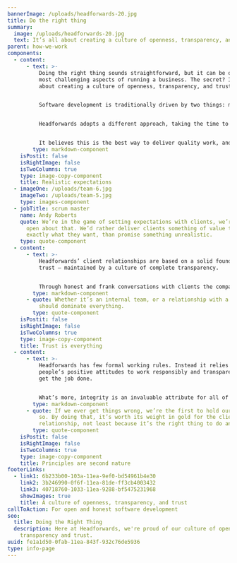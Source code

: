 ```yaml
---
bannerImage: /uploads/headforwards-20.jpg
title: Do the right thing
summary:
  image: /uploads/headforwards-20.jpg
  text: It’s all about creating a culture of openness, transparency, and trust
parent: how-we-work
components:
  - content:
      - text: >-
          Doing the right thing sounds straightforward, but it can be one of the
          most challenging aspects of running a business. The secret? It’s all
          about creating a culture of openness, transparency, and trust.  


          Software development is traditionally driven by two things: money and deadlines, but racing to meet deadlines can cause big problems with quality and delivery.  


          Headforwards adopts a different approach, taking the time to understand a client’s vision, focusing on what’s achievable, and prioritising the work in line with Agile principles.


          It believes this is the best way to deliver quality work, and its clients think so too.
        type: markdown-component
    isPostit: false
    isRightImage: false
    isTwoColumns: true
    type: image-copy-component
    title: Realistic expectations
  - imageOne: /uploads/team-6.jpg
    imageTwo: /uploads/team-5.jpg
    type: images-component
  - jobTitle: scrum master
    name: Andy Roberts
    quote: We’re in the game of setting expectations with clients, we’re completely
      open about that. We’d rather deliver clients something of value that does
      exactly what they want, than promise something unrealistic.
    type: quote-component
  - content:
      - text: >-
          Headforwards’ client relationships are based on a solid foundation of
          trust – maintained by a culture of complete transparency. 


          Through honest and frank conversations with clients the company is able to build stronger relationships, and work to its full potential – which means a better end product and happier customers.
        type: markdown-component
      - quote: Whether it’s an internal team, or a relationship with a client, trust
          should dominate everything.
        type: quote-component
    isPostit: false
    isRightImage: false
    isTwoColumns: true
    type: image-copy-component
    title: Trust is everything
  - content:
      - text: >-
          Headforwards has few formal working rules. Instead it relies on
          people’s positive attitudes to work responsibly and transparently to
          get the job done. 


          What’s more, integrity is an invaluable attribute for all of its people – something the company prides itself in fostering.
        type: markdown-component
      - quote: If we ever get things wrong, we’re the first to hold our hands up and say
          so. By doing that, it’s worth its weight in gold for the client
          relationship, not least because it’s the right thing to do anyway.
        type: quote-component
    isPostit: false
    isRightImage: false
    isTwoColumns: true
    type: image-copy-component
    title: Principles are second nature
footerLinks:
  - link1: 6b233b00-103a-11ea-9ef0-bd54961b4e30
    link2: 3b246990-0f6f-11ea-81de-ff3cb4003432
    link3: 40718760-1033-11ea-9288-bf5475231968
    showImages: true
    title: A culture of openness, transparency, and trust
callToAction: For open and honest software development
seo:
  title: Doing the Right Thing 
  description: Here at Headforwards, we're proud of our culture of openness,
    transparency and trust.
uuid: fe1a1d50-0fab-11ea-843f-932c76de5936
type: info-page
---
```

